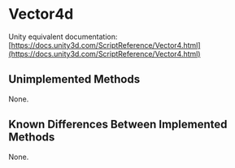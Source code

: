 # Vector4d

Unity equivalent documentation: [https://docs.unity3d.com/ScriptReference/Vector4.html](https://docs.unity3d.com/ScriptReference/Vector4.html)

## Unimplemented Methods

None.

## Known Differences Between Implemented Methods

None.